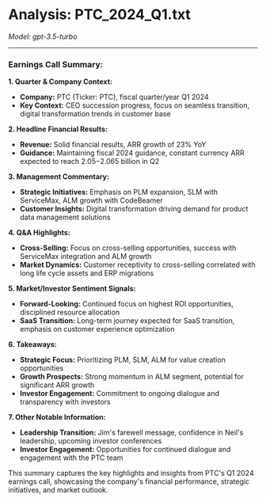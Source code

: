# Analysis: PTC_2024_Q1.txt

*Model: gpt-3.5-turbo*

---

### Earnings Call Summary:

**1. Quarter & Company Context:**
- **Company:** PTC (Ticker: PTC), fiscal quarter/year Q1 2024
- **Key Context:** CEO succession progress, focus on seamless transition, digital transformation trends in customer base

**2. Headline Financial Results:**
- **Revenue:** Solid financial results, ARR growth of 23% YoY
- **Guidance:** Maintaining fiscal 2024 guidance, constant currency ARR expected to reach $2.05-$2.065 billion in Q2

**3. Management Commentary:**
- **Strategic Initiatives:** Emphasis on PLM expansion, SLM with ServiceMax, ALM growth with CodeBeamer
- **Customer Insights:** Digital transformation driving demand for product data management solutions

**4. Q&A Highlights:**
- **Cross-Selling:** Focus on cross-selling opportunities, success with ServiceMax integration and ALM growth
- **Market Dynamics:** Customer receptivity to cross-selling correlated with long life cycle assets and ERP migrations

**5. Market/Investor Sentiment Signals:**
- **Forward-Looking:** Continued focus on highest ROI opportunities, disciplined resource allocation
- **SaaS Transition:** Long-term journey expected for SaaS transition, emphasis on customer experience optimization

**6. Takeaways:**
- **Strategic Focus:** Prioritizing PLM, SLM, ALM for value creation opportunities
- **Growth Prospects:** Strong momentum in ALM segment, potential for significant ARR growth
- **Investor Engagement:** Commitment to ongoing dialogue and transparency with investors

**7. Other Notable Information:**
- **Leadership Transition:** Jim's farewell message, confidence in Neil's leadership, upcoming investor conferences
- **Investor Engagement:** Opportunities for continued dialogue and engagement with the PTC team

This summary captures the key highlights and insights from PTC's Q1 2024 earnings call, showcasing the company's financial performance, strategic initiatives, and market outlook.